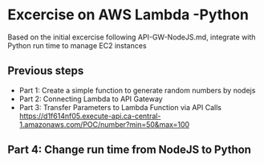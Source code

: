 # Excercise on AWS Lambda -Python

Based on the initial excercise following API-GW-NodeJS.md, integrate with Python run time to manage EC2 instances

## Previous steps

* Part 1: Create a simple function to generate random numbers by nodejs
* Part 2: Connecting Lambda to API Gateway
* Part 3: Transfer Parameters to Lambda Function via API Calls
https://d1f614nf05.execute-api.ca-central-1.amazonaws.com/POC/number?min=50&max=100

## Part 4: Change run time from NodeJS to Python

